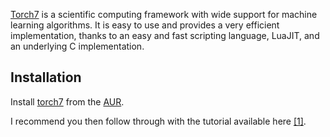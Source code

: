 [Torch7](http://torch.ch) is a scientific computing framework with wide support for machine learning algorithms. It is easy to use and provides a very efficient implementation, thanks to an easy and fast scripting language, LuaJIT, and an underlying C implementation.

## Installation

Install [torch7](https://aur.archlinux.org/packages/torch7/) from the [AUR](/index.php/AUR "AUR").

I recommend you then follow through with the tutorial available here [[1]](http://code.madbits.com/wiki/doku.php?id=tutorial_basics).